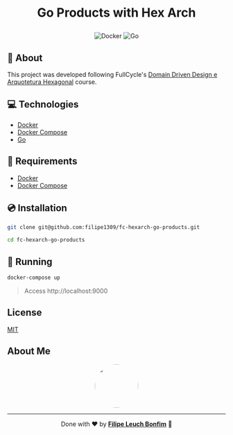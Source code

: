 # <p align="center">Go Products with Hex Arch</p>

<p align="center">
    <img src="https://img.shields.io/badge/Tools-Docker-informational?style=flat-square&logo=docker&color=2496ED" alt="Docker" />
    <img src="https://img.shields.io/badge/Code-Go-informational?style=flat-square&logo=go&color=00ADD8" alt="Go" />
</p>

## 💬 About

This project was developed following FullCycle's [Domain Driven Design e Arquotetura Hexagonal](https://portal.code.education/lms/#/180/163/123/conteudos?capitulo=806&conteudo=6971) course.

## :computer: Technologies

- [Docker](https://www.docker.com/)
- [Docker Compose](https://docs.docker.com/compose/)
- [Go](https://golang.org/)

## :scroll: Requirements

- [Docker](https://www.docker.com/)
- [Docker Compose](https://docs.docker.com/compose/)

## :cd: Installation

```sh
git clone git@github.com:filipe1309/fc-hexarch-go-products.git
```

```sh
cd fc-hexarch-go-products
```

## :runner: Running

```sh
docker-compose up
```

> Access http://localhost:9000

## License

[MIT](https://choosealicense.com/licenses/mit/)

## About Me

<p align="center">
    <a style="font-weight: bold" href="https://www.linkedin.com/in/filipe1309/">
    <img style="border-radius:50%" width="100px; "src="https://avatars.githubusercontent.com/u/2081014?s=60&v=4"/>
    </a>
</p>

---

<p align="center">
    Done with ♥ by <a style="font-weight: bold" href="https://www.linkedin.com/in/filipe1309/">Filipe Leuch Bonfim</a> 🖖
</p>

